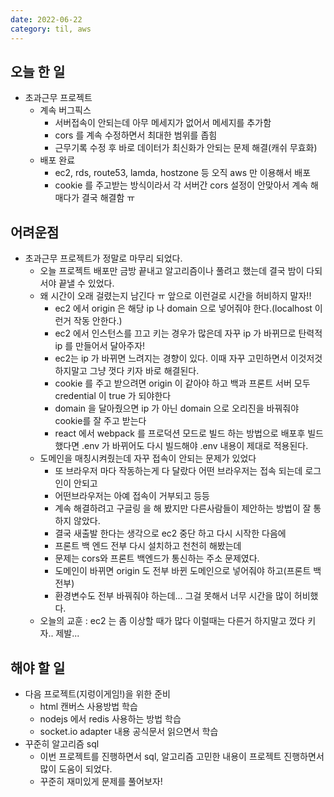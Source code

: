 ```yaml
---
date: 2022-06-22
category: til, aws
---
```


## 오늘 한 일

- 초과근무 프로젝트
  - 계속 버그픽스
    - 서버접속이 안되는데 아무 메세지가 없어서 메세지를 추가함
    - cors 를 계속 수정하면서 최대한 범위를 좁힘
    - 근무기록 수정 후 바로 데이터가 최신화가 안되는 문제 해결(캐쉬 무효화)
  - 배포 완료
    - ec2, rds, route53, lamda, hostzone 등 오직 aws 만 이용해서 배포
    - cookie 를 주고받는 방식이라서 각 서버간 cors 설정이 안맞아서 계속 해매다가 결국 해결함 ㅠ

## 어려운점

- 초과근무 프로젝트가 정말로 마무리 되었다.
  - 오늘 프로젝트 배포만 금방 끝내고 알고리즘이나 풀려고 했는데 결국 밤이 다되서야 끝낼 수 있었다.
  - 왜 시간이 오래 걸렸는지 남긴다 ㅠ 앞으로 이런걸로 시간을 허비하지 말자!!
    - ec2 에서 origin 은 해당 ip 나 domain 으로 넣어줘야 한다.(localhost 이런거 작동 안한다.)
    - ec2 에서 인스턴스를 끄고 키는 경우가 많은데 자꾸 ip 가 바뀌므로 탄력적 ip 를 만들어서 달아주자!
    - ec2는 ip 가 바뀌면 느려지는 경향이 있다. 이때 자꾸 고민하면서 이것저것 하지말고 그냥 껏다 키자 바로 해결된다.
    - cookie 를 주고 받으려면 origin 이 같아야 하고 백과 프론트 서버 모두 credential 이 true 가 되야한다
    - domain 을 달아줬으면 ip 가 아닌 domain 으로 오리진을 바꿔줘야 cookie를 잘 주고 받는다
    - react 에서 webpack 를 프로덕션 모드로 빌드 하는 방법으로 배포후 빌드 했다면
      .env 가 바뀌어도 다시 빌드해야 .env 내용이 제대로 적용된다.
  - 도메인을 매칭시켜줬는데 자꾸 접속이 안되는 문제가 있었다
    - 또 브라우저 마다 작동하는게 다 달랐다 어떤 브라우저는 접속 되는데 로그인이 안되고
    - 어떤브라우저는 아예 접속이 거부되고 등등
    - 계속 해결하려고 구글링 을 해 봤지만 다른사람들이 제안하는 방법이 잘 통하지 않았다.
    - 결국 새출발 한다는 생각으로 ec2 중단 하고 다시 시작한 다음에
    - 프론트 백 엔드 전부 다시 설치하고 천천히 해봤는데
    - 문제는 cors와 프론트 백엔드가 통신하는 주소 문제였다.
    - 도메인이 바뀌면 origin 도 전부 바뀐 도메인으로 넣어줘야 하고(프론트 백 전부)
    - 환경변수도 전부 바꿔줘야 하는데... 그걸 못해서 너무 시간을 많이 허비했다.
  - 오늘의 교훈 : ec2 는 좀 이상할 때가 많다 이럴때는 다른거 하지말고 껐다 키자.. 제발...

## 해야 할 일

- 다음 프로젝트(지렁이게임!)을 위한 준비
  - html 캔버스 사용방법 학습
  - nodejs 에서 redis 사용하는 방법 학습
  - socket.io adapter 내용 공식문서 읽으면서 학습
- 꾸준히 알고리즘 sql
  - 이번 프로젝트를 진행하면서 sql, 알고리즘 고민한 내용이 프로젝트 진행하면서 많이 도움이 되었다.
  - 꾸준히 재미있게 문제를 풀어보자!

